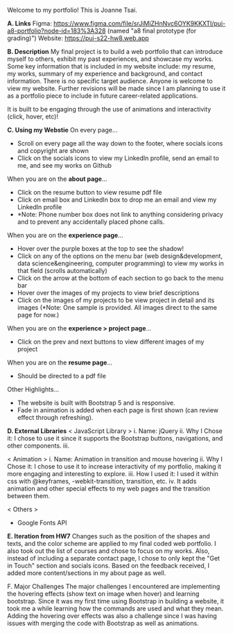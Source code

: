 Welcome to my portfolio! This is Joanne Tsai.

**A. Links**
Figma: https://www.figma.com/file/srJiMiZHnNvc6OYK9KKXTl/pui-a8-portfolio?node-id=183%3A328 (named "a8 final prototype (for grading)")
Website: https://pui-s22-hw8.web.app


**B. Description**
My final project is to build a web portfolio that can introduce myself to others, exhibit my past experiences, and showcase my works. 
Some key information that is included in my website include: my resume, my works, summary of my experience and background, and contact information.
There is no specific target audience. Anyone is welcome to view my website. Further revisions will be made since I am planning to use it as
a portfolio piece to include in future career-related applications.

It is built to be engaging through the use of animations and interactivity (click, hover, etc)!


**C. Using my Webstie**
On every page...
- Scroll on every page all the way down to the footer, where socials icons and copyright are shown
- Click on the socials icons to view my LinkedIn profile, send an email to me, and see my works on Github

When you are on the **about page**...
- Click on the resume button to view resume pdf file
- Click on email box and LinkedIn box to drop me an email and view my LinkedIn profile
- *Note: Phone number box does not link to anything considering privacy and to prevent any accidentally placed phone calls.

When you are on the **experience page**...
- Hover over the purple boxes at the top to see the shadow!
- Click on any of the options on the menu bar (web design&development, data science&engineering, computer programming) to view my works in that field (scrolls automatically)
- Click on the arrow at the bottom of each section to go back to the menu bar
- Hover over the images of my projects to view brief descriptions
- Click on the images of my projects to be view project in detail and its images (*Note: One sample is provided. All images direct to the same page for now.)

When you are on the **experience > project page**...
- Click on the prev and next buttons to view different images of my project

When you are on the **resume page**...
- Should be directed to a pdf file

Other Highlights...
- The website is built with Bootstrap 5 and is responsive.
- Fade in animation is added when each page is first shown (can review effect through refreshing).


**D. External Libraries**
< JavaScript Library >
i. Name: jQuery
ii. Why I Chose it: I chose to use it since it supports the Bootstrap buttons, navigations, and other components.
iii. 

< Animation >
i. Name: Animation in transition and mouse hovering
ii. Why I Chose it: I chose to use it to increase interactivity of my portfolio, making it more engaging and interesting to explore. 
iii. How I used it: I used it within css with @keyframes, -webkit-transition, transition, etc.
iv. It adds animation and other special effects to my web pages and the transition between them.

< Others >
- Google Fonts API


**E. Iteration from HW7**
Changes such as the position of the shapes and texts, and the color scheme are applied to my final coded web portfolio. I also took out the list of courses and chose to focus on my works. Also, instead of including a separate contact page, I chose to only kept the "Get in Touch" section and socials icons. Based on the feedback received, I added more content/sections in my about page as well.

F. Major Challenges
The major challenges I encountered are implementing the hovering effects (show text on image when hover) and learning bootstrap. Since it was my first time using Bootstrap in building a website, it took me a while learning how the commands are used and what they mean. Adding the hovering over effects was also a challenge since I was having issues with merging the code with Bootstrap as well as animations.
